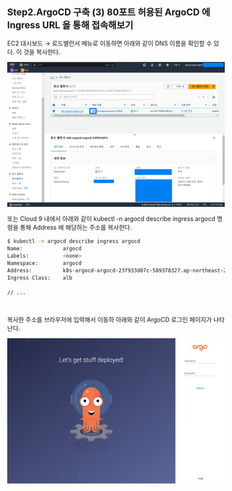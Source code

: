 ## Step2.ArgoCD 구축 (3) 80포트 허용된 ArgoCD 에 Ingress URL 을 통해 접속해보기

EC2 대시보드 → 로드밸런서 메뉴로 이동하면 아래와 같이 DNS 이름을 확인할 수 있다. 이 것을 복사한다.

<img src="./img/ARGOCD-SETUP-3-ACCESSING-BY-INGRESSURL/1.png"/>

<br>

또는 Cloud 9 내에서 아래와 같이 kubectl -n argocd describe ingress argocd 명령을 통해 Address  에 해당하는 주소를 복사한다.

```bash
$ kubectl -n argocd describe ingress argocd
Name:             argocd
Labels:           <none>
Namespace:        argocd
Address:          k8s-argocd-argocd-23f933d87c-589378327.ap-northeast-2.elb.amazonaws.com
Ingress Class:    alb

// ...
```

<br>

복사한 주소를 브라우저에 입력해서 이동하 아래와 같이 ArgoCD 로그인 페이지가 나타난다.

<img src="./img/ARGOCD-SETUP-3-ACCESSING-BY-INGRESSURL/2.png"/>

<br>

